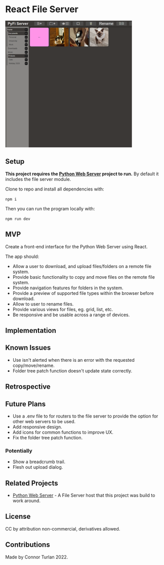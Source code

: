 # React File Server

<img src="./docs/preview.png" height="400px" width="400px" />

## Setup

**This project requires the [Python Web Server](https://github.com/connorturlan/web-server-py) project to run.** By default it includes the file server module.

Clone to repo and install all dependencies with:

`npm i`

Then you can run the program locally with:

`npm run dev`

## MVP

Create a front-end interface for the Python Web Server using React.

The app should:

-   Allow a user to download, and upload files/folders on a remote file system.
-   Provide basic functionality to copy and move files on the remote file system.
-   Provide navigation features for folders in the system.
-   Provide a preview of supported file types within the browser before download.
-   Allow to user to rename files.
-   Provide various views for files, eg. grid, list, etc.
-   Be responsive and be usable across a range of devices.

## Implementation

## Known Issues

-   Use isn't alerted when there is an error with the requested copy/move/rename.
-   Folder tree patch function doesn't update state correctly.

## Retrospective

## Future Plans

-   Use a .env file to for routers to the file server to provide the option for other web servers to be used.
-   Add responsive design.
-   Add icons for common functions to improve UX.
-   Fix the folder tree patch function.

### Potentially

-   Show a breadcrumb trail.
-   Flesh out upload dialog.

## Related Projects

-   [Python Web Server](https://github.com/connorturlan/web-server-py) - A File Server host that this project was build to work around.

## License

CC by attribution non-commercial, derivatives allowed.

## Contributions

Made by Connor Turlan 2022.
